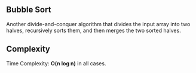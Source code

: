 ## Bubble Sort

Another divide-and-conquer algorithm that divides the input
array into two halves, recursively sorts them, and then
merges the two sorted halves.


## Complexity
Time Complexity: **O(n log n)** in all cases.
